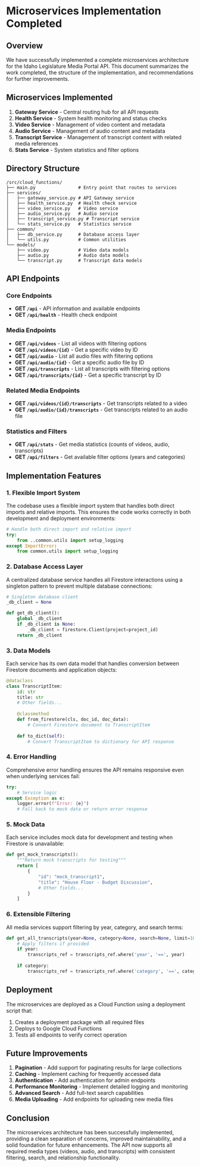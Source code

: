 # Microservices Implementation Completed

## Overview

We have successfully implemented a complete microservices architecture for the Idaho Legislature Media Portal API. This document summarizes the work completed, the structure of the implementation, and recommendations for further improvements.

## Microservices Implemented

1. **Gateway Service** - Central routing hub for all API requests
2. **Health Service** - System health monitoring and status checks
3. **Video Service** - Management of video content and metadata
4. **Audio Service** - Management of audio content and metadata
5. **Transcript Service** - Management of transcript content with related media references
6. **Stats Service** - System statistics and filter options

## Directory Structure

```
/src/cloud_functions/
├── main.py                # Entry point that routes to services
├── services/
│   ├── gateway_service.py # API Gateway service
│   ├── health_service.py  # Health check service
│   ├── video_service.py   # Video service
│   ├── audio_service.py   # Audio service
│   ├── transcript_service.py # Transcript service
│   └── stats_service.py   # Statistics service
├── common/
│   ├── db_service.py      # Database access layer
│   └── utils.py           # Common utilities
└── models/
    ├── video.py           # Video data models
    ├── audio.py           # Audio data models
    └── transcript.py      # Transcript data models
```

## API Endpoints

### Core Endpoints

- **GET `/api`** - API information and available endpoints
- **GET `/api/health`** - Health check endpoint

### Media Endpoints

- **GET `/api/videos`** - List all videos with filtering options
- **GET `/api/videos/{id}`** - Get a specific video by ID
- **GET `/api/audio`** - List all audio files with filtering options
- **GET `/api/audio/{id}`** - Get a specific audio file by ID
- **GET `/api/transcripts`** - List all transcripts with filtering options
- **GET `/api/transcripts/{id}`** - Get a specific transcript by ID

### Related Media Endpoints

- **GET `/api/videos/{id}/transcripts`** - Get transcripts related to a video
- **GET `/api/audio/{id}/transcripts`** - Get transcripts related to an audio file

### Statistics and Filters

- **GET `/api/stats`** - Get media statistics (counts of videos, audio, transcripts)
- **GET `/api/filters`** - Get available filter options (years and categories)

## Implementation Features

### 1. Flexible Import System

The codebase uses a flexible import system that handles both direct imports and relative imports. This ensures the code works correctly in both development and deployment environments:

```python
# Handle both direct import and relative import
try:
    from ..common.utils import setup_logging
except ImportError:
    from common.utils import setup_logging
```

### 2. Database Access Layer

A centralized database service handles all Firestore interactions using a singleton pattern to prevent multiple database connections:

```python
# Singleton database client
_db_client = None

def get_db_client():
    global _db_client
    if _db_client is None:
        _db_client = firestore.Client(project=project_id)
    return _db_client
```

### 3. Data Models

Each service has its own data model that handles conversion between Firestore documents and application objects:

```python
@dataclass
class TranscriptItem:
    id: str
    title: str
    # Other fields...
    
    @classmethod
    def from_firestore(cls, doc_id, doc_data):
        # Convert Firestore document to TranscriptItem
        
    def to_dict(self):
        # Convert TranscriptItem to dictionary for API response
```

### 4. Error Handling

Comprehensive error handling ensures the API remains responsive even when underlying services fail:

```python
try:
    # Service logic
except Exception as e:
    logger.error(f"Error: {e}")
    # Fall back to mock data or return error response
```

### 5. Mock Data

Each service includes mock data for development and testing when Firestore is unavailable:

```python
def get_mock_transcripts():
    """Return mock transcripts for testing"""
    return [
        {
            "id": "mock_transcript1",
            "title": "House Floor - Budget Discussion",
            # Other fields...
        }
    ]
```

### 6. Extensible Filtering

All media services support filtering by year, category, and search terms:

```python
def get_all_transcripts(year=None, category=None, search=None, limit=100):
    # Apply filters if provided
    if year:
        transcripts_ref = transcripts_ref.where('year', '==', year)
    
    if category:
        transcripts_ref = transcripts_ref.where('category', '==', category)
```

## Deployment

The microservices are deployed as a Cloud Function using a deployment script that:

1. Creates a deployment package with all required files
2. Deploys to Google Cloud Functions
3. Tests all endpoints to verify correct operation

## Future Improvements

1. **Pagination** - Add support for paginating results for large collections
2. **Caching** - Implement caching for frequently accessed data
3. **Authentication** - Add authentication for admin endpoints
4. **Performance Monitoring** - Implement detailed logging and monitoring
5. **Advanced Search** - Add full-text search capabilities
6. **Media Uploading** - Add endpoints for uploading new media files

## Conclusion

The microservices architecture has been successfully implemented, providing a clean separation of concerns, improved maintainability, and a solid foundation for future enhancements. The API now supports all required media types (videos, audio, and transcripts) with consistent filtering, search, and relationship functionality.
